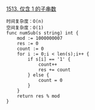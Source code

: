 [1513. 仅含 1 的子串数](https://leetcode-cn.com/problems/number-of-substrings-with-only-1s/)
```golang
时间复杂度：O(n)
空间复杂度：O(1)
func numSub(s string) int {
    mod := 1000000007
    res := 0
    count := 0
    for i := 0;i < len(s);i++ {
        if s[i] == '1' {
            count++
            res += count
        } else {
            count = 0
        }
    }
    return res % mod
}
```
